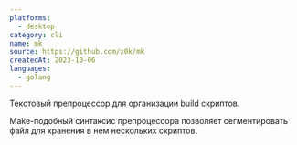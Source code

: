```yaml
---
platforms:
  - desktop
category: cli
name: mk
source: https://github.com/x0k/mk
createdAt: 2023-10-06
languages:
  - golang
---
```

Текстовый препроцессор для организации build скриптов.

Make-подобный синтаксис препроцессора позволяет сегментировать файл
для хранения в нем нескольких скриптов.
